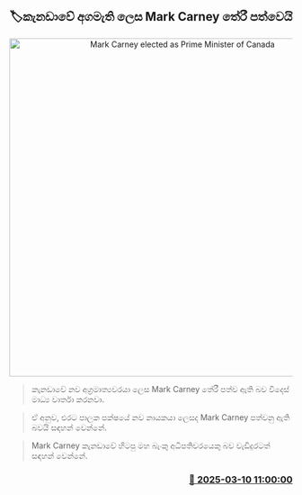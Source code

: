 <p align='center'><b><h2 align='center' title='Mark Carney elected as Prime Minister of Canada'>🏷කැනඩාවේ අගමැති ලෙස Mark Carney තේරී පත්වෙයි</h2></b></p>
<p align='center'><img src='https://helakuru.sgp1.cdn.digitaloceanspaces.com/esana/images/lib/Mark-Carney.jpg' width='600' alt='Mark Carney elected as Prime Minister of Canada'></p>

> කැනඩාවේ නව අග්‍රමාත්‍යවරයා ලෙස Mark Carney තේරී පත්ව ඇති බව විදෙස් මාධ්‍ය වාර්තා කරනවා.

> ඒ අනුව, එරට පාලක පක්ෂයේ නව නායකයා ලෙසද Mark Carney පත්වනු ඇති බවයි සඳහන් වෙන්නේ.

> Mark Carney කැනඩාවේ හිටපු මහ බැංකු අධිපතිවරයෙකු බව වැඩිදුරටත් සඳහන් වෙන්නේ.



<h3 align='right'><a href='https://www.helakuru.lk/esana/p/108185/'>📅 2025-03-10 11:00:00</a></h3>
